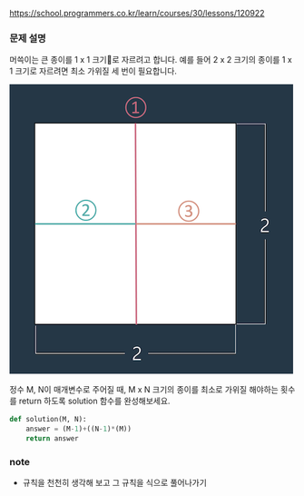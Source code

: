https://school.programmers.co.kr/learn/courses/30/lessons/120922

### 문제 설명
머쓱이는 큰 종이를 1 x 1 크기로 자르려고 합니다. 예를 들어 2 x 2 크기의 종이를 1 x 1 크기로 자르려면 최소 가위질 세 번이 필요합니다.

![img.png](img.png)

정수 M, N이 매개변수로 주어질 때, M x N 크기의 종이를 최소로 가위질 해야하는 횟수를 return 하도록 solution 함수를 완성해보세요.

```python
def solution(M, N):
    answer = (M-1)+((N-1)*(M))
    return answer
```

### note
- 규칙을 천천히 생각해 보고 그 규칙을 식으로 풀어나가기